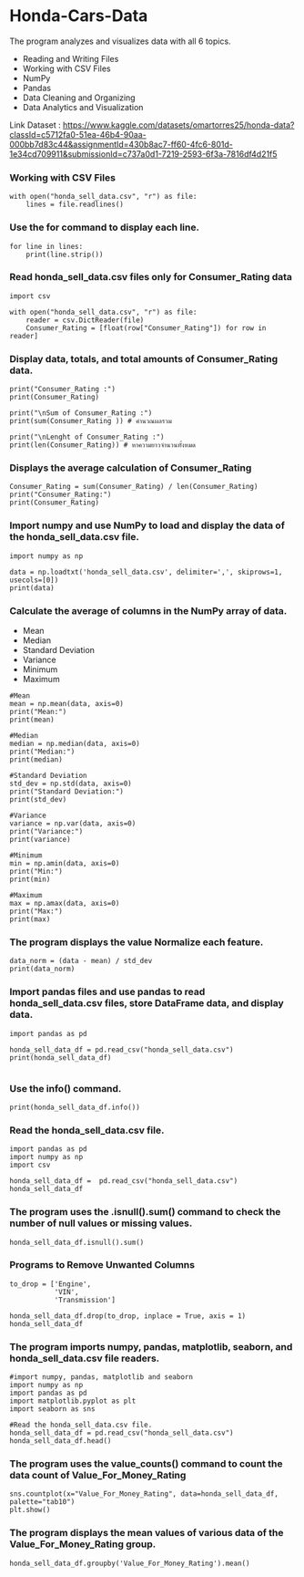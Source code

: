 # Honda-Cars-Data
The program analyzes and visualizes data with all 6 topics.
- Reading and Writing Files
- Working with CSV Files
- NumPy
- Pandas
- Data Cleaning and Organizing
- Data Analytics and Visualization

Link Dataset : https://www.kaggle.com/datasets/omartorres25/honda-data?classId=c5712fa0-51ea-46b4-90aa-000bb7d83c44&assignmentId=430b8ac7-ff60-4fc6-801d-1e34cd709911&submissionId=c737a0d1-7219-2593-6f3a-7816df4d21f5

### Working with CSV Files

```
with open("honda_sell_data.csv", "r") as file:
    lines = file.readlines()
```
### Use the for command to display each line.
```
for line in lines:
    print(line.strip())
```
### Read honda_sell_data.csv files only for Consumer_Rating data
```
import csv

with open("honda_sell_data.csv", "r") as file:
    reader = csv.DictReader(file) 
    Consumer_Rating = [float(row["Consumer_Rating"]) for row in reader] 
```
### Display data, totals, and total amounts of Consumer_Rating data.
```
print("Consumer_Rating :") 
print(Consumer_Rating)

print("\nSum of Consumer_Rating :")
print(sum(Consumer_Rating )) # คำนวณผลรวม

print("\nLenght of Consumer_Rating :")
print(len(Consumer_Rating)) # หาความยาวจำนวนทั้งหมด
```
### Displays the average calculation of Consumer_Rating
```
Consumer_Rating = sum(Consumer_Rating) / len(Consumer_Rating)
print("Consumer_Rating:")
print(Consumer_Rating)
```
### Import numpy and use NumPy to load and display the data of the honda_sell_data.csv file.
```
import numpy as np

data = np.loadtxt('honda_sell_data.csv', delimiter=',', skiprows=1, usecols=[0])
print(data)
```
### Calculate the average of columns in the NumPy array of data.
- Mean 
- Median 
- Standard Deviation 
- Variance 
- Minimum 
- Maximum
```
#Mean
mean = np.mean(data, axis=0)
print("Mean:")
print(mean)

#Median
median = np.median(data, axis=0)
print("Median:")
print(median)

#Standard Deviation
std_dev = np.std(data, axis=0)
print("Standard Deviation:")
print(std_dev)

#Variance
variance = np.var(data, axis=0)
print("Variance:")
print(variance)

#Minimum
min = np.amin(data, axis=0)
print("Min:")
print(min)

#Maximum
max = np.amax(data, axis=0)
print("Max:")
print(max)
```
### The program displays the value Normalize each feature.
```
data_norm = (data - mean) / std_dev
print(data_norm)
```
### Import pandas files and use pandas to read honda_sell_data.csv files, store DataFrame data, and display data.
```
import pandas as pd

honda_sell_data_df = pd.read_csv("honda_sell_data.csv")
print(honda_sell_data_df)
     
```
### Use the info() command.
```
print(honda_sell_data_df.info())
```
### Read the honda_sell_data.csv file.
```
import pandas as pd
import numpy as np
import csv

honda_sell_data_df =  pd.read_csv("honda_sell_data.csv")
honda_sell_data_df
```
### The program uses the .isnull().sum() command to check the number of null values or missing values.
```
honda_sell_data_df.isnull().sum()
```
### Programs to Remove Unwanted Columns
```
to_drop = ['Engine', 
           'VIN', 
           'Transmission']

honda_sell_data_df.drop(to_drop, inplace = True, axis = 1)
honda_sell_data_df
```
### The program imports numpy, pandas, matplotlib, seaborn, and honda_sell_data.csv file readers.
```
#import numpy, pandas, matplotlib and seaborn
import numpy as np 
import pandas as pd 
import matplotlib.pyplot as plt
import seaborn as sns

#Read the honda_sell_data.csv file.
honda_sell_data_df = pd.read_csv("honda_sell_data.csv")
honda_sell_data_df.head()
```
### The program uses the value_counts() command to count the data count of Value_For_Money_Rating
```
sns.countplot(x="Value_For_Money_Rating", data=honda_sell_data_df, palette="tab10")
plt.show()
```
### The program displays the mean values of various data of the Value_For_Money_Rating group.
```
honda_sell_data_df.groupby('Value_For_Money_Rating').mean()
```

